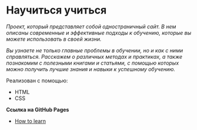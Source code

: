 # Научиться учиться
*Проект, который представляет собой одностраничный сайт. В нем описаны современные и эффективные подходы к обучению, которые вы можете использовать в своей жизни.*

*Вы узнаете не только главные проблемы в обучении, но и как с ними справляться. Расскажем о различных методах и практиках, а также познакомим с полезными книгами и статьями, с помощью которых можно получить лучшие знания и навыки к успешному обучению.*

Реализован с помощью:
-  HTML
-  CSS

**Ссылка на GitHub Pages**  
    
* [How to learn](https://ekaterinashreyner.github.io/how-to-learn/index.html)
